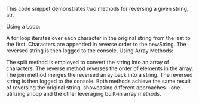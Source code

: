 This code snippet demonstrates two methods for reversing a given string, str.

Using a Loop:

A for loop iterates over each character in the original string from the last to the first.
Characters are appended in reverse order to the newString.
The reversed string is then logged to the console.
Using Array Methods:

The split method is employed to convert the string into an array of characters.
The reverse method reverses the order of elements in the array.
The join method merges the reversed array back into a string.
The reversed string is then logged to the console.
Both methods achieve the same result of reversing the original string, showcasing different approaches—one utilizing a loop and the other leveraging built-in array methods.
